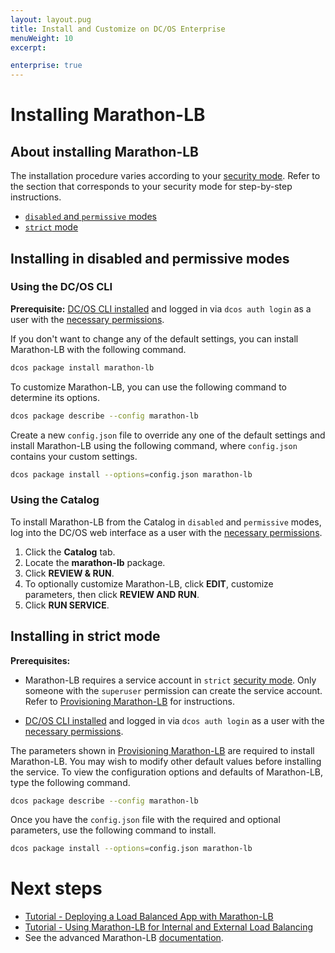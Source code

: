 ```yaml
---
layout: layout.pug
title: Install and Customize on DC/OS Enterprise
menuWeight: 10
excerpt:

enterprise: true
---
```


# Installing Marathon-LB

## About installing Marathon-LB

The installation procedure varies according to your [security mode](/1.10/installing/ent/custom/configuration/configuration-parameters/#security-enterprise). Refer to the section that corresponds to your security mode for step-by-step instructions.

- [`disabled` and `permissive` modes](#mlb-disabled-install)
- [`strict` mode](#mlb-strict-perm-install)

## <a name="mlb-disabled-install"></a>Installing in disabled and permissive modes

### Using the DC/OS CLI

**Prerequisite:** [DC/OS CLI installed](/1.10/cli/install/) and logged in via `dcos auth login` as a user with the [necessary permissions](/1.10/security/ent/perms-reference/).

If you don't want to change any of the default settings, you can install Marathon-LB with the following command.

```bash
dcos package install marathon-lb
```

To customize Marathon-LB, you can use the following command to determine its options.

```bash
dcos package describe --config marathon-lb
```

Create a new `config.json` file to override any one of the default settings and install Marathon-LB using the following command, where `config.json` contains your custom settings.

```bash
dcos package install --options=config.json marathon-lb
```

### Using the Catalog

To install Marathon-LB from the Catalog in `disabled` and `permissive` modes, log into the DC/OS web interface as a user with the [necessary permissions](/1.10/security/ent/perms-reference/).

1. Click the **Catalog** tab. 
2. Locate the **marathon-lb** package. 
3. Click **REVIEW & RUN**. 
4. To optionally customize Marathon-LB, click **EDIT**, customize parameters, then click **REVIEW AND RUN**.
5. Click **RUN SERVICE**.

## <a name="mlb-strict-perm-install"></a>Installing in strict mode

**Prerequisites:**

- Marathon-LB requires a service account in `strict` [security mode](/1.10/installing/ent/custom/configuration/configuration-parameters/#security-enterprise). Only someone with the `superuser` permission can create the service account. Refer to [Provisioning Marathon-LB](/services/marathon-lb/mlb-auth/) for instructions.

- [DC/OS CLI installed](/1.10/cli/install/) and logged in via `dcos auth login` as a user with the [necessary permissions](/1.10/security/ent/perms-reference/).

The parameters shown in [Provisioning Marathon-LB](/services/marathon-lb/mlb-auth/) are required to install Marathon-LB. You may wish to modify other default values before installing the service. To view the configuration options and defaults of Marathon-LB, type the following command.

```bash
dcos package describe --config marathon-lb
```

Once you have the `config.json` file with the required and optional parameters, use the following command to install.

```bash
dcos package install --options=config.json marathon-lb
```

# Next steps

- [Tutorial - Deploying a Load Balanced App with Marathon-LB](/services/marathon-lb/marathon-lb-basic-tutorial/)
- [Tutorial - Using Marathon-LB for Internal and External Load Balancing](/services/marathon-lb/marathon-lb-advanced-tutorial/)
- See the advanced Marathon-LB [documentation](/services/marathon-lb/advanced/).

 [1]: /1.10/installing/oss/
 [2]: /1.10/cli/install/
 [3]: /1.10/administering-clusters/managing-aws/
 [4]: /1.10/administering-clusters/sshcluster/
